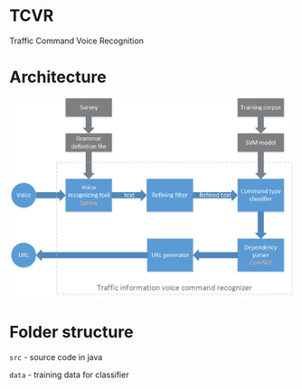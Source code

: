 # TCVR 
Traffic Command Voice Recognition

# Architecture
![Alt text](https://raw.githubusercontent.com/hwang033/tcvr/master/doc/ml_architecture.png "Architecture")

# Folder structure
`src` - source code in java

`data` - training data for classifier
